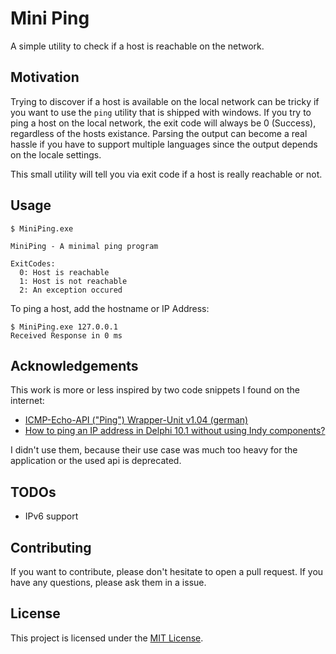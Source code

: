 # Mini Ping

A simple utility to check if a host is reachable on the network.

## Motivation

Trying to discover if a host is available on the local network can be tricky if you want to use the `ping` utility that is shipped with windows. If you try to ping a host on the local network, the exit code will always be 0 (Success), regardless of the hosts existance. Parsing the output can become a real hassle if you have to support multiple languages since the output depends on the locale settings.

This small utility will tell you via exit code if a host is really reachable or not.

## Usage

```
$ MiniPing.exe

MiniPing - A minimal ping program

ExitCodes:
  0: Host is reachable
  1: Host is not reachable
  2: An exception occured
```

To ping a host, add the hostname or IP Address:

```
$ MiniPing.exe 127.0.0.1
Received Response in 0 ms
```


## Acknowledgements

This work is more or less inspired by two code snippets I found on the internet:

* [ICMP-Echo-API ("Ping") Wrapper-Unit v1.04 (german)](https://www.entwickler-ecke.de/topic_ICMPEchoAPI+quotPingquot+WrapperUnit+v104_53259,0.html)
* [How to ping an IP address in Delphi 10.1 without using Indy components?](https://stackoverflow.com/questions/43667816/how-to-ping-an-ip-address-in-delphi-10-1-without-using-indy-components)

I didn't use them, because their use case was much too heavy for the application or the used api is deprecated.

## TODOs

* IPv6 support

## Contributing

If you want to contribute, please don't hesitate to open a pull request. If you have any questions, please ask them in a issue.

## License

This project is licensed under the [MIT License](LICENSE).

